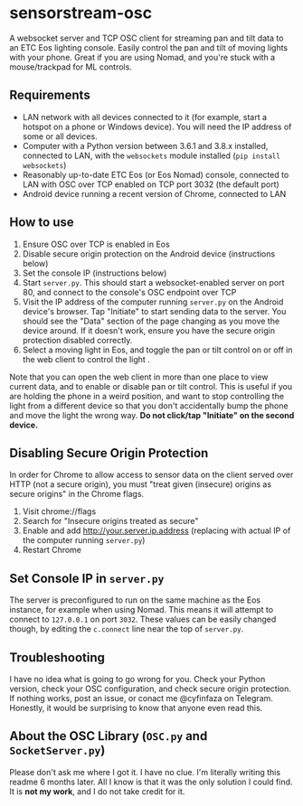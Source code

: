 # sensorstream-osc
A websocket server and TCP OSC client for streaming pan and tilt data to an ETC Eos lighting console. Easily control the pan and tilt of moving lights with your phone. Great if you are using Nomad, and you're stuck with a mouse/trackpad for ML controls. 
## Requirements
- LAN network with all devices connected to it (for example, start a hotspot on a phone or Windows device). You will need the IP address of some or all devices.
- Computer with a Python version between 3.6.1 and 3.8.x installed, connected to LAN, with the `websockets` module installed (`pip install websockets`)
- Reasonably up-to-date ETC Eos (or Eos Nomad) console, connected to LAN with OSC over TCP enabled on TCP port 3032 (the default port)
- Android device running a recent version of Chrome, connected to LAN
## How to use
1. Ensure OSC over TCP is enabled in Eos
2. Disable secure origin protection on the Android device (instructions below)
3. Set the console IP (instructions below)
4. Start `server.py`. This should start a websocket-enabled server on port 80, and connect to the console's OSC endpoint over TCP
5. Visit the IP address of the computer running `server.py` on the Android device's browser. Tap "Initiate" to start sending data to the server. You should see the "Data" section of the page changing as you move the device around. If it doesn't work, ensure you have the secure origin protection disabled correctly.
6. Select a moving light in Eos, and toggle the pan or tilt control on or off in the web client to control the light . 

Note that you can open the web client in more than one place to view current data, and to enable or disable pan or tilt control. This is useful if you are holding the phone in a weird position, and want to stop controlling the light from a different device so that you don't accidentally bump the phone and move the light the wrong way. **Do not click/tap "Initiate" on the second device.**
## Disabling Secure Origin Protection
In order for Chrome to allow access to sensor data on the client served over HTTP (not a secure origin), you must "treat given (insecure) origins as secure origins" in the Chrome flags.  
1. Visit chrome://flags
2. Search for "Insecure origins treated as secure"
3. Enable and add http://your.server.ip.address (replacing with actual IP of the computer running `server.py`)
4. Restart Chrome
## Set Console IP in `server.py`
The server is preconfigured to run on the same machine as the Eos instance, for example when using Nomad. This means it will attempt to connect to `127.0.0.1` on port `3032`. These values can be easily changed though, by editing the `c.connect` line near the top of `server.py`.
## Troubleshooting
I have no idea what is going to go wrong for you. Check your Python version, check your OSC configuration, and check secure origin protection. If nothing works, post an issue, or conact me @cyfinfaza on Telegram. Honestly, it would be surprising to know that anyone even read this.
## About the OSC Library (`OSC.py` and `SocketServer.py`)
Please don't ask me where I got it. I have no clue. I'm literally writing this readme 6 months later. All I know is that it was the only solution I could find. It is **not my work**, and I do not take credit for it.
